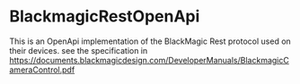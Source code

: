 # BlackmagicRestOpenApi
This is an OpenApi implementation of the BlackMagic Rest protocol used on their devices. see the specification in https://documents.blackmagicdesign.com/DeveloperManuals/BlackmagicCameraControl.pdf
